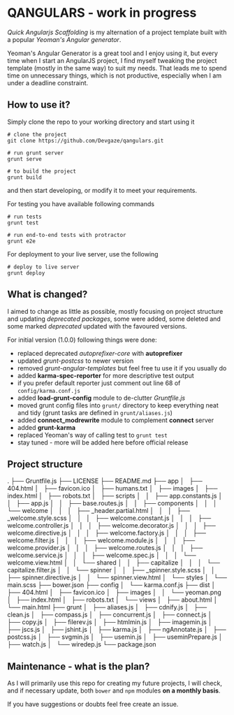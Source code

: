 # QANGULARS - work in progress

*Quick Angularjs Scaffolding* is my alternation of a project template built with a popular *Yeoman's Angular generator*. 

Yeoman's Angular Generator is a great tool and I enjoy using it, but every time when I start an AngularJS project, I find myself tweaking the project template  (mostly in the same way) to suit my needs. That leads me to spend time on unnecessary things, which is not productive, especially when I am under a deadline constraint.

## How to use it?

Simply clone the repo to your working directory and start using it

    # clone the project
    git clone https://github.com/Devgaze/qangulars.git
    
    # run grunt server
    grunt serve

    # to build the project
    grunt build

and then start developing, or modify it to meet your requirements.

For testing you have available following commands

    # run tests
    grunt test

    # run end-to-end tests with protractor
    grunt e2e

For deployment to your live server, use the following

    # deploy to live server
    grunt deploy

## What is changed?

I aimed to change as little as possible, mostly focusing on project structure and updating *deprecated packages*, some were added, some deleted and some marked *deprecated* updated with the favoured versions.

For initial version (1.0.0) following things were done:

 * replaced deprecated *autoprefixer-core* with **autoprefixer**
 * updated *grunt-postcss* to newer version
 * removed *grunt-angular-templates* but feel free tu use it if you usually do
 * added **karma-spec-reporter** for more descriptive test output
  * if you prefer default reporter just comment out line 68 of `config/karma.conf.js`
 * added **load-grunt-config** module to de-clutter *Gruntfile.js*
 * moved grunt config files into `grunt/` directory to keep everything neat and tidy (grunt tasks are defined in `grunt/aliases.js`)
 * added **connect_modrewrite** module to complement **connect** server
 * added **grunt-karma** 
 * replaced Yeoman's way of calling test to `grunt test`
 * stay tuned - more will be added here before official release 


## Project structure

.
├── Gruntfile.js
├── LICENSE
├── README.md
├── app
│   ├── 404.html
│   ├── favicon.ico
│   ├── humans.txt
│   ├── images
│   ├── index.html
│   ├── robots.txt
│   ├── scripts
│   │   ├── app.constants.js
│   │   ├── app.js
│   │   ├── base.routes.js
│   │   ├── components
│   │   │   └── welcome
│   │   │       ├── _header.partial.html
│   │   │       ├── _welcome.style.scss
│   │   │       ├── welcome.constant.js
│   │   │       ├── welcome.controller.js
│   │   │       ├── welcome.decorator.js
│   │   │       ├── welcome.directive.js
│   │   │       ├── welcome.factory.js
│   │   │       ├── welcome.filter.js
│   │   │       ├── welcome.module.js
│   │   │       ├── welcome.provider.js
│   │   │       ├── welcome.routes.js
│   │   │       ├── welcome.service.js
│   │   │       ├── welcome.spec.js
│   │   │       └── welcome.view.html
│   │   └── shared
│   │       ├── capitalize
│   │       │   └── capitalize.filter.js
│   │       └── spinner
│   │           ├── _spinner.style.scss
│   │           ├── spinner.directive.js
│   │           └── spinner.view.html
│   └── styles
│       └── main.scss
├── bower.json
├── config
│   └── karma.conf.js
├── dist
│   ├── 404.html
│   ├── favicon.ico
│   ├── images
│   │   └── yeoman.png
│   ├── index.html
│   ├── robots.txt
│   └── views
│       ├── about.html
│       └── main.html
├── grunt
│   ├── aliases.js
│   ├── cdnify.js
│   ├── clean.js
│   ├── compass.js
│   ├── concurrent.js
│   ├── connect.js
│   ├── copy.js
│   ├── filerev.js
│   ├── htmlmin.js
│   ├── imagemin.js
│   ├── jscs.js
│   ├── jshint.js
│   ├── karma.js
│   ├── ngAnnotate.js
│   ├── postcss.js
│   ├── svgmin.js
│   ├── usemin.js
│   ├── useminPrepare.js
│   ├── watch.js
│   └── wiredep.js
└── package.json


## Maintenance - what is the plan?

As I will primarily use this repo for creating my future projects, I will check, and if necessary update, both `bower` and `npm` modules **on a monthly basis**. 

If you have suggestions or doubts feel free create an issue.

